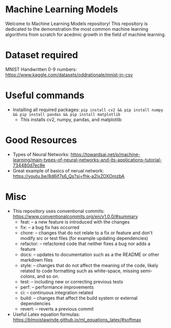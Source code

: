 # Machine Learning Models
Welcome to Machine Learning Models repository! This repository is dedicated to the demonstration the most common machine learning algorithms from scratch for acedmic growth in the field of machine learning.


# Dataset required #
MNIST Handwritten 0-9 numbers: https://www.kaggle.com/datasets/oddrationale/mnist-in-csv

# Useful commands
- Installing all required packages: `pip install cv2 && pip install numpy && pip install pandas && pip install matplotlib`
    - This installs cv2, numpy, pandas, and matplotlib

# Good Resources #
- Types of Neural Networks: https://towardsai.net/p/machine-learning/main-types-of-neural-networks-and-its-applications-tutorial-734480d7ec8e
- Great example of basics of nerual network: https://youtu.be/8d6jf7s6_Qs?si=fhk-a2IxZOXOmzbA


# Misc
- This repository uses conventional commits: https://www.conventionalcommits.org/en/v1.0.0/#summary
    - feat: – a new feature is introduced with the changes
    - fix: – a bug fix has occurred
    - chore: – changes that do not relate to a fix or feature and don't modify src or test files (for example updating dependencies)
    - refactor: – refactored code that neither fixes a bug nor adds a feature
    - docs: – updates to documentation such as a the README or other markdown files
    - style: – changes that do not affect the meaning of the code, likely related to code formatting such as white-space, missing semi-colons, and so on.
    - test: – including new or correcting previous tests
    - perf: – performance improvements
    - ci: – continuous integration related
    - build: – changes that affect the build system or external dependencies
    - revert: – reverts a previous commit
- Useful Latex equation formulas: https://blmoistawinde.github.io/ml_equations_latex/#softmax



